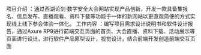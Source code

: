 项目介绍 ：通过西湖论剑·数字安全大会网站实现产品创新，开发一款具备集报名、信息发布、直播观看、资料下载等功能于一体的新网站以更直观简便的方式实现线上线下参会体验一体化。
工作内容 ：编写项目需求设计说明书和软件设计报告，通过Axure RP9进行前端交互页面的首页、大会直播、资料下载、活动展示等页面进行设计，进行软件产品原型设计，视觉设计，结合前端开发创造前端交互页面
